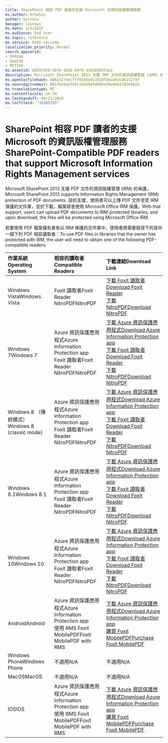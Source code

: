 ```yaml
---
title: SharePoint 相容 PDF 讀者的支援 Microsoft 的資訊版權管理服務
ms.author: krowley
author: kccross
manager: laurawi
ms.date: 1/5/2017
ms.audience: End User
ms.topic: reference
ms.service: O365-seccomp
localization_priority: Normal
search.appverid:
- SPO160
- OSU150
- MET150
ms.assetid: dd197d58-5bf6-4d18-b9f8-d16db603fae2
description: Microsoft SharePoint 2013 支援 PDF 文件的資訊版權管理 (IRM) 的保護。 該的支援，使用者可以上傳 PDF 文件至受 IRM 保護的文件庫，並於下載，檔案將會使用 Microsoft Office IRM 保護。
ms.openlocfilehash: 46623274ecfff01ddedc3518f84aa83cb615279f
ms.sourcegitcommit: 0017dc6a5f81c165d9dfd88be39a6bb17856582e
ms.translationtype: MT
ms.contentlocale: zh-TW
ms.lasthandoff: 04/23/2019
ms.locfileid: "32265255"
---
```

# <a name="sharepoint-compatible-pdf-readers-that-support-microsoft-information-rights-management-services"></a><span data-ttu-id="a4e91-104">SharePoint 相容 PDF 讀者的支援 Microsoft 的資訊版權管理服務</span><span class="sxs-lookup"><span data-stu-id="a4e91-104">SharePoint-Compatible PDF readers that support Microsoft Information Rights Management services</span></span>

<span data-ttu-id="a4e91-105">Microsoft SharePoint 2013 支援 PDF 文件的資訊版權管理 (IRM) 的保護。</span><span class="sxs-lookup"><span data-stu-id="a4e91-105">Microsoft SharePoint 2013 supports Information Rights Management (IRM) protection of PDF documents.</span></span> <span data-ttu-id="a4e91-106">該的支援，使用者可以上傳 PDF 文件至受 IRM 保護的文件庫，並於下載，檔案將會使用 Microsoft Office IRM 保護。</span><span class="sxs-lookup"><span data-stu-id="a4e91-106">With that support, users can upload PDF documents to IRM-protected libraries, and upon download, the files will be protected using Microsoft Office IRM.</span></span>
  
<span data-ttu-id="a4e91-107">若要使用 PDF 檔案擁有者有以 IRM 保護的文件庫中，使用者將需要取得下列其中一個下列 PDF 相容讀取者：</span><span class="sxs-lookup"><span data-stu-id="a4e91-107">To use PDF files in libraries that the owner has protected with IRM, the user will need to obtain one of the following PDF-compatible readers:</span></span>
  
|<span data-ttu-id="a4e91-108">**作業系統**</span><span class="sxs-lookup"><span data-stu-id="a4e91-108">**Operating System**</span></span>|<span data-ttu-id="a4e91-109">**相容的讀取者**</span><span class="sxs-lookup"><span data-stu-id="a4e91-109">**Compatible Readers**</span></span>|<span data-ttu-id="a4e91-110">**下載連結**</span><span class="sxs-lookup"><span data-stu-id="a4e91-110">**Download Link**</span></span>|
|:-----|:-----|:-----|
|<span data-ttu-id="a4e91-111">Windows Vista</span><span class="sxs-lookup"><span data-stu-id="a4e91-111">Windows Vista</span></span>  <br/> |<span data-ttu-id="a4e91-112">Foxit 讀取者</span><span class="sxs-lookup"><span data-stu-id="a4e91-112">Foxit Reader</span></span>  <br/> <span data-ttu-id="a4e91-113">NitroPDF</span><span class="sxs-lookup"><span data-stu-id="a4e91-113">NitroPDF</span></span>  <br/> |[<span data-ttu-id="a4e91-114">下載 Foxit 讀取者</span><span class="sxs-lookup"><span data-stu-id="a4e91-114">Download Foxit Reader</span></span>](https://go.microsoft.com/fwlink/?linkid=253210) <br/> [<span data-ttu-id="a4e91-115">下載 NitroPDF</span><span class="sxs-lookup"><span data-stu-id="a4e91-115">Download NitroPDF</span></span>](https://www.gonitro.com/pdf-reader) <br/> |
|<span data-ttu-id="a4e91-116">Windows 7</span><span class="sxs-lookup"><span data-stu-id="a4e91-116">Windows 7</span></span>  <br/> |<span data-ttu-id="a4e91-117">Azure 資訊保護應用程式</span><span class="sxs-lookup"><span data-stu-id="a4e91-117">Azure Information Protection app</span></span>  <br/> <span data-ttu-id="a4e91-118">Foxit 讀取者</span><span class="sxs-lookup"><span data-stu-id="a4e91-118">Foxit Reader</span></span>  <br/> <span data-ttu-id="a4e91-119">NitroPDF</span><span class="sxs-lookup"><span data-stu-id="a4e91-119">NitroPDF</span></span>  <br/> |[<span data-ttu-id="a4e91-120">下載 Azure 資訊保護應用程式</span><span class="sxs-lookup"><span data-stu-id="a4e91-120">Download Azure Information Protection app</span></span>](https://go.microsoft.com/fwlink/?linkid=837797) <br/> [<span data-ttu-id="a4e91-121">下載 Foxit 讀取者</span><span class="sxs-lookup"><span data-stu-id="a4e91-121">Download Foxit Reader</span></span>](https://go.microsoft.com/fwlink/?linkid=253210) <br/> [<span data-ttu-id="a4e91-122">下載 NitroPDF</span><span class="sxs-lookup"><span data-stu-id="a4e91-122">Download NitroPDF</span></span>](https://www.gonitro.com/pdf-reader) <br/> |
|<span data-ttu-id="a4e91-123">Windows 8 （傳統模式）</span><span class="sxs-lookup"><span data-stu-id="a4e91-123">Windows 8 (classic mode)</span></span>  <br/> |<span data-ttu-id="a4e91-124">Azure 資訊保護應用程式</span><span class="sxs-lookup"><span data-stu-id="a4e91-124">Azure Information Protection app</span></span>  <br/> <span data-ttu-id="a4e91-125">Foxit 讀取者</span><span class="sxs-lookup"><span data-stu-id="a4e91-125">Foxit Reader</span></span>  <br/> <span data-ttu-id="a4e91-126">NitroPDF</span><span class="sxs-lookup"><span data-stu-id="a4e91-126">NitroPDF</span></span>  <br/> |[<span data-ttu-id="a4e91-127">下載 Azure 資訊保護應用程式</span><span class="sxs-lookup"><span data-stu-id="a4e91-127">Download Azure Information Protection app</span></span>](https://go.microsoft.com/fwlink/?linkid=837797) <br/> [<span data-ttu-id="a4e91-128">下載 Foxit 讀取者</span><span class="sxs-lookup"><span data-stu-id="a4e91-128">Download Foxit Reader</span></span>](https://go.microsoft.com/fwlink/?linkid=253210) <br/> [<span data-ttu-id="a4e91-129">下載 NitroPDF</span><span class="sxs-lookup"><span data-stu-id="a4e91-129">Download NitroPDF</span></span>](https://www.gonitro.com/pdf-reader) <br/> |
|<span data-ttu-id="a4e91-130">Windows 8.1</span><span class="sxs-lookup"><span data-stu-id="a4e91-130">Windows 8.1</span></span>  <br/> |<span data-ttu-id="a4e91-131">Azure 資訊保護應用程式</span><span class="sxs-lookup"><span data-stu-id="a4e91-131">Azure Information Protection app</span></span>  <br/> <span data-ttu-id="a4e91-132">Foxit 讀取者</span><span class="sxs-lookup"><span data-stu-id="a4e91-132">Foxit Reader</span></span>  <br/> <span data-ttu-id="a4e91-133">NitroPDF</span><span class="sxs-lookup"><span data-stu-id="a4e91-133">NitroPDF</span></span>  <br/> |[<span data-ttu-id="a4e91-134">下載 Azure 資訊保護應用程式</span><span class="sxs-lookup"><span data-stu-id="a4e91-134">Download Azure Information Protection app</span></span>](https://go.microsoft.com/fwlink/?linkid=837797) <br/> [<span data-ttu-id="a4e91-135">下載 Foxit 讀取者</span><span class="sxs-lookup"><span data-stu-id="a4e91-135">Download Foxit Reader</span></span>](https://go.microsoft.com/fwlink/?linkid=253210) <br/> [<span data-ttu-id="a4e91-136">下載 NitroPDF</span><span class="sxs-lookup"><span data-stu-id="a4e91-136">Download NitroPDF</span></span>](https://www.gonitro.com/pdf-reader) <br/> |
|<span data-ttu-id="a4e91-137">Windows 10</span><span class="sxs-lookup"><span data-stu-id="a4e91-137">Windows 10</span></span>  <br/> |<span data-ttu-id="a4e91-138">Azure 資訊保護應用程式</span><span class="sxs-lookup"><span data-stu-id="a4e91-138">Azure Information Protection app</span></span>  <br/> <span data-ttu-id="a4e91-139">Foxit 讀取者</span><span class="sxs-lookup"><span data-stu-id="a4e91-139">Foxit Reader</span></span>  <br/> <span data-ttu-id="a4e91-140">NitroPDF</span><span class="sxs-lookup"><span data-stu-id="a4e91-140">NitroPDF</span></span>  <br/> |[<span data-ttu-id="a4e91-141">下載 Azure 資訊保護應用程式</span><span class="sxs-lookup"><span data-stu-id="a4e91-141">Download Azure Information Protection app</span></span>](https://go.microsoft.com/fwlink/?linkid=837797) <br/> [<span data-ttu-id="a4e91-142">下載 Foxit 讀取者</span><span class="sxs-lookup"><span data-stu-id="a4e91-142">Download Foxit Reader</span></span>](https://go.microsoft.com/fwlink/?linkid=253210) <br/> [<span data-ttu-id="a4e91-143">下載 NitroPDF</span><span class="sxs-lookup"><span data-stu-id="a4e91-143">Download NitroPDF</span></span>](https://www.gonitro.com/pdf-reader) <br/> |
|<span data-ttu-id="a4e91-144">Android</span><span class="sxs-lookup"><span data-stu-id="a4e91-144">Android</span></span>  <br/> |<span data-ttu-id="a4e91-145">Azure 資訊保護應用程式</span><span class="sxs-lookup"><span data-stu-id="a4e91-145">Azure Information Protection app</span></span>  <br/> <span data-ttu-id="a4e91-146">使用 RMS Foxit MobilePDF</span><span class="sxs-lookup"><span data-stu-id="a4e91-146">Foxit MobilePDF with RMS</span></span>  <br/> |[<span data-ttu-id="a4e91-147">下載 Azure 資訊保護應用程式</span><span class="sxs-lookup"><span data-stu-id="a4e91-147">Download Azure Information Protection app</span></span>](https://go.microsoft.com/fwlink/?linkid=836827) <br/> [<span data-ttu-id="a4e91-148">購買 Foxit MobilePDF</span><span class="sxs-lookup"><span data-stu-id="a4e91-148">Purchase Foxit MobilePDF</span></span>](https://play.google.com/store/apps/details?id=com.foxit.mobile.pdf.rms) <br/> |
|<span data-ttu-id="a4e91-149">Windows Phone</span><span class="sxs-lookup"><span data-stu-id="a4e91-149">Windows Phone</span></span>  <br/> |<span data-ttu-id="a4e91-150">不適用</span><span class="sxs-lookup"><span data-stu-id="a4e91-150">N/A</span></span>  <br/> |<span data-ttu-id="a4e91-151">不適用</span><span class="sxs-lookup"><span data-stu-id="a4e91-151">N/A</span></span>  <br/> |
|<span data-ttu-id="a4e91-152">MacOS</span><span class="sxs-lookup"><span data-stu-id="a4e91-152">MacOS</span></span>  <br/> |<span data-ttu-id="a4e91-153">不適用</span><span class="sxs-lookup"><span data-stu-id="a4e91-153">N/A</span></span>  <br/> |<span data-ttu-id="a4e91-154">不適用</span><span class="sxs-lookup"><span data-stu-id="a4e91-154">N/A</span></span>  <br/> |
|<span data-ttu-id="a4e91-155">IOS</span><span class="sxs-lookup"><span data-stu-id="a4e91-155">IOS</span></span>  <br/> |<span data-ttu-id="a4e91-156">Azure 資訊保護應用程式</span><span class="sxs-lookup"><span data-stu-id="a4e91-156">Azure Information Protection app</span></span>  <br/> <span data-ttu-id="a4e91-157">使用 RMS Foxit MobilePDF</span><span class="sxs-lookup"><span data-stu-id="a4e91-157">Foxit MobilePDF with RMS</span></span>  <br/> |[<span data-ttu-id="a4e91-158">下載 Azure 資訊保護應用程式</span><span class="sxs-lookup"><span data-stu-id="a4e91-158">Download Azure Information Protection app</span></span>](https://go.microsoft.com/fwlink/?linkid=836828) <br/> [<span data-ttu-id="a4e91-159">購買 Foxit MobilePDF</span><span class="sxs-lookup"><span data-stu-id="a4e91-159">Purchase Foxit MobilePDF</span></span>](https://play.google.com/store/apps/details?id=com.foxit.mobile.pdf.rms) <br/> |
   

